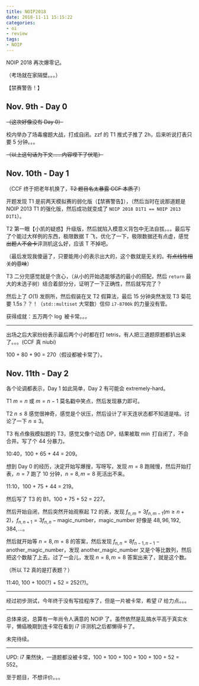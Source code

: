 ```yaml
---
title: NOIP2018
date: 2018-11-11 15:15:22
categories:
- oi
- review
tags:
- NOIP
---
```


NOIP 2018 再次爆零记。

（考场就在家隔壁。。。）

【禁赛警告！】

<!-- more -->

## Nov. 9th - Day 0

~~（这次好像没有 Day 0）~~

校内举办了场毒瘤题大战，打成自闭。zzf 的 T1 推式子推了 2h，后来听说打表只要 5 分钟。。。

~~（以上这句话为下文……内容埋下了伏笔）~~

## Nov. 10th - Day 1

（CCF 终于把老年机换了，~~T2 题目名太暴露 CCF 本质了~~）

开题发现 T1 是前两天模拟赛的弱化版（【禁赛警告】），（然后当时在说那道题是 NOIP 2013 T1 的强化版，然后成功就变成了 `NOIP 2018 D1T1 == NOIP 2013 D1T1`）。

T2 第一眼【小凯的疑惑】升级版，然后就陷入模意义背包中无法自拔。。。最后写了个能过大样例的东西，极限数据 T 飞，优化了一下，极限数据还有点虚，感觉~~出题人不会卡~~评测机这么好，应该 T 不掉吧。

（最后发现我傻逼了，只要能用小的表示出大的，这个数就是无关的。~~有点线性相关的意味~~）

T3 二分完感觉就是个贪心，（从小的开始选能够选的最小的搭配，然后 `return` 最大的未选子树）结合着部分分，证明了一下正确性，然后就写完了？

然后上了 $O(1)$ 发厕所，然后假装在叉 T2 假算法，最后 15 分钟突然发现 T3 菊花要 1.5s？？！（`std::multiset` 大常数）信仰 `i7-8700k` 的力量没有管。

获得成就：五万两个 $\log$ 被卡常。。。

---

出场之后大家纷纷表示最后两个小时都在打 tetris，有人把三道题原题都扒出来了。。。(CCF 真 niubi)

100 + 80 + 90 = 270（假设都被卡常了）。

## Nov. 11th - Day 2

各个论调都表示，Day 1 如此简单，Day 2 有可能会 extremely-hard。

T1 $m = n$ 或 $m = n - 1$ 莫名戳中笑点，然后发现暴力即可。

T2 $n \le 8$ 感觉很神奇，感觉是个状压，然后设计了半天连状态都不知道是啥。讨论了一下 $n \le 3$。

T3 有点像我模拟题的 T3，感觉又像个动态 DP，结果被取 $\min$ 打自闭了，不会合并。写了个 44 分暴力。

10:40，100 + 65 + 44 = 209。

想到 Day 0 的经历，决定开始写爆搜，写呀写，发现 $m = 8$ 跑贼慢，然后开始打表，$n = 7$ 跑了 10 分钟，$n = 8, m = 8$ 死活出不来。

11:10，100 + 75 + 44 = 219。

然后写了 T3 的 B1，100 + 75 + 52 = 227。

然后开始自闭，然后突然开始观察起 T2 的表，发现 $f_{n, m} = 3 f_{n, m - 1} (m \ge n + 2)$，$f_{n, n + 1} = 3 f_{n, n} - \text{magic_number}$，$\text{magic_number}$ 好像是 $48, 96, 192, 384, \ldots$。

然后就开始等 $n = 8, m = 8$ 的答案，然后发现 $f_{n, n} = 8 f_{n - 1, n - 1} - \text{another_magic_number}$，发现 $\text{another_magic_number}$ 又是个等比数列，然后把这个数敲了上去。过了一会儿，发现 $n = 8, m = 8$ 答案出来了，就是这个数。

（所以 T2 真的是打表题？）

11:40, 100 + 100(?) + 52 = 252(?)。

---

经过初步测试，今年终于没有写挂程序了，但是一片被卡常，希望 i7 给力点。。。

---

总体来说，总算有一年尚令人满意的 NOIP 了。虽然依然是乱搞水平高于真实水平，懒癌晚期到连卡常在看到 i7 评测机之后都懒得卡了。

未完待续。

---

UPD: i7 果然快，一道题都没被卡常，100 + 100 + 100 + 100 + 100 + 52 = 552。

至于题目，不想评价。。。
